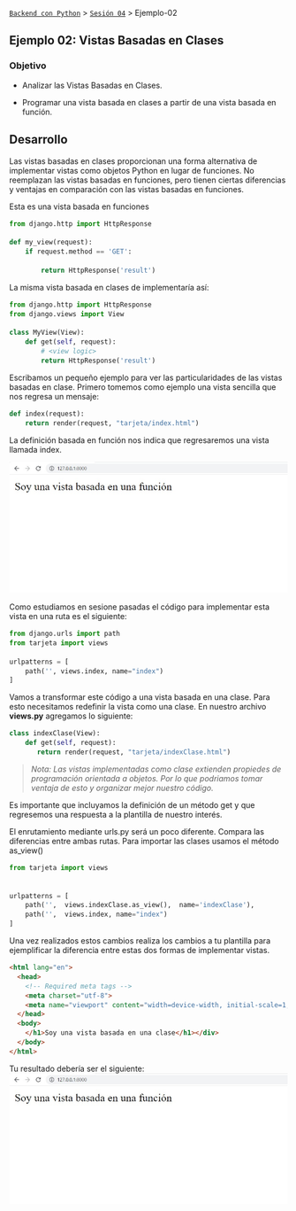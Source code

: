 [`Backend con Python`](../../Readme.md) > [`Sesión 04`](../Readme.md) > Ejemplo-02
## Ejemplo 02:  Vistas Basadas en Clases

### Objetivo

- Analizar las Vistas Basadas en Clases.

- Programar una vista basada en clases a partir de una vista basada en función.

## Desarrollo


Las vistas basadas en clases proporcionan una forma alternativa de implementar vistas como objetos Python en lugar de funciones. No reemplazan las vistas basadas en funciones, pero tienen ciertas diferencias y ventajas en comparación con las vistas basadas en funciones.

Esta es una vista basada en funciones
```python
from django.http import HttpResponse

def my_view(request):
    if request.method == 'GET':

        return HttpResponse('result')
```

La misma vista basada en clases de implementaría así:
```python
from django.http import HttpResponse
from django.views import View

class MyView(View):
    def get(self, request):
        # <view logic>
        return HttpResponse('result')
```

Escribamos un pequeño ejemplo para ver las particularidades de las vistas basadas en clase. Primero tomemos como ejemplo una vista sencilla que nos regresa un mensaje:

```python
def index(request):
    return render(request, "tarjeta/index.html")
 ```
 La definición basada en función nos indica que regresaremos una vista llamada index.

![](img/Ejemplo1.jpg)

Como estudiamos en sesione pasadas el código para implementar esta vista en una ruta es el siguiente:

```python
from django.urls import path
from tarjeta import views

urlpatterns = [
    path('', views.index, name="index")
]
```

Vamos a transformar este código a una vista basada en una clase. Para esto necesitamos redefinir la vista como una clase. En nuestro archivo __views.py__ agregamos lo siguiente:

```python
class indexClase(View):
    def get(self, request):
       return render(request, "tarjeta/indexClase.html")
```

>*_Nota:_ Las vistas implementadas como clase extienden propiedes de programación orientada a objetos. Por lo que podriamos tomar ventaja de esto y organizar mejor nuestro código.*

Es importante que incluyamos la definición de un método get y que regresemos una respuesta a la plantilla de nuestro interés.

El enrutamiento mediante urls.py será un poco diferente. Compara las diferencias entre ambas rutas. Para importar las clases usamos el método as_view()

```python
from tarjeta import views


urlpatterns = [
    path('',  views.indexClase.as_view(),  name='indexClase'),
    path('',  views.index, name="index")
]
```
Una vez realizados estos cambios realiza los cambios a tu plantilla para ejemplificar la diferencia entre estas dos formas de implementar vistas.

```HTML
<html lang="en">
  <head>
    <!-- Required meta tags -->
    <meta charset="utf-8">
    <meta name="viewport" content="width=device-width, initial-scale=1, shrink-to-fit=no">
  </head>
  <body>
    </h1>Soy una vista basada en una clase</h1></div>
  </body>
</html>
```
Tu resultado debería ser el siguiente:
![](img/Ejemplo2.jpg)


